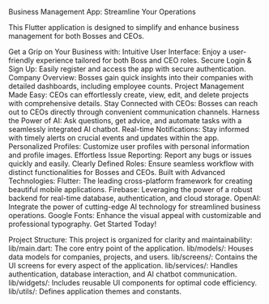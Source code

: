 Business Management App: Streamline Your Operations

This Flutter application is designed to simplify and enhance business management for both Bosses and CEOs.

Get a Grip on Your Business with:
Intuitive User Interface: Enjoy a user-friendly experience tailored for both Boss and CEO roles.
Secure Login & Sign Up: Easily register and access the app with secure authentication.
Company Overview: Bosses gain quick insights into their companies with detailed dashboards, including employee counts.
Project Management Made Easy: CEOs can effortlessly create, view, edit, and delete projects with comprehensive details.
Stay Connected with CEOs: Bosses can reach out to CEOs directly through convenient communication channels.
Harness the Power of AI: Ask questions, get advice, and automate tasks with a seamlessly integrated AI chatbot.
Real-time Notifications: Stay informed with timely alerts on crucial events and updates within the app.
Personalized Profiles: Customize user profiles with personal information and profile images.
Effortless Issue Reporting: Report any bugs or issues quickly and easily.
Clearly Defined Roles: Ensure seamless workflow with distinct functionalities for Bosses and CEOs.
Built with Advanced Technologies:
Flutter: The leading cross-platform framework for creating beautiful mobile applications.
Firebase: Leveraging the power of a robust backend for real-time database, authentication, and cloud storage.
OpenAI: Integrate the power of cutting-edge AI technology for streamlined business operations.
Google Fonts: Enhance the visual appeal with customizable and professional typography.
Get Started Today!

Project Structure:
This project is organized for clarity and maintainability:
lib/main.dart: The core entry point of the application.
lib/models/: Houses data models for companies, projects, and users.
lib/screens/: Contains the UI screens for every aspect of the application.
lib/services/: Handles authentication, database interaction, and AI chatbot communication.
lib/widgets/: Includes reusable UI components for optimal code efficiency.
lib/utils/: Defines application themes and constants.


